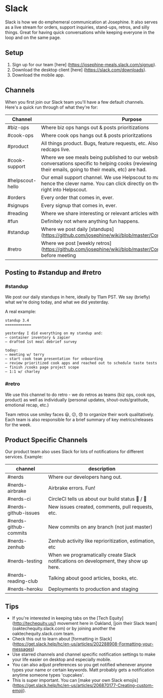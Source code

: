 # Slack
Slack is how we do emphemeral communication at Josephine. It also serves as a live stream for orders, support inquiries, stand-ups, retros, and silly things. Great for having quick conversations while keeping everyone in the loop and on the same page.

## Setup
1. Sign up for our team [here] (https://josephine-meals.slack.com/signup). 
2. Download the desktop client [here] (https://slack.com/downloads).
3. Download the mobile app.

## Channels
When you first join our Slack team you'll have a few default channels. Here's a quick run through of what they're for:

Channel | Purpose
--- | --- 
#biz-ops | Where biz ops hangs out & posts prioritizations
#cook-ops | Where cook ops hangs out & posts prioritzations
#product | All things product. Bugs, feature requests, etc. Also where sprint meeting redcaps live.
#cook-support | Where we see meals being published to our website real time. Also where conversations specific to helping cooks (reviewing their posts, responding to their emails, going to their meals, etc) are had. 
#helpscout-hello | Our email support channel. We use Helpscout to manage support tickets, hence the clever name. You can click directly on the ticket number to jump right into Helpscout.
#orders | Every order that comes in, ever. 
#signups | Every signup that comes in, ever.
#reading | Where we share interesting or relevant articles with each other. 
#fun | Definitely not where anything fun happens. 
#standup | Where we post daily [standups] (https://github.com/josephine/wiki/blob/master/Communications/Meetings.md)
#retro | Where we post [weekly retros] (https://github.com/josephine/wiki/blob/master/Communications/Meetings.md) before meeting 

## Posting to #standup and #retro
### #standup

We post our daily standups in here, ideally by 11am PST. We say (briefly) what we're doing today, and what we did yesterday.

A real example:

```
standup 3.4
============

yesterday I did everything on my standup and:
— container inventory & zapier
— drafted 1st meal debrief survey

today:
— meeting w/ terry
— start cook team presentation for onboarding
— review prioritized cook apps and reached out to schedule taste tests
— finish /cooks page project scope
— 1:1 w/ charley
```

### #retro

We use this channel to do retro - we do retros as teams (biz ops, cook ops, product) as well as individually (personal updates, shout-outs/gratitude, emotional recap, etc.)

Team retros use smiley faces :smiley:, :confused:, :disappointed: to organize their work qualitatively. Each team is also responsible for a brief summary of key metrics/releases for the week.

## Product Specific Channels

Our product team also uses Slack for lots of notifications for different services. Example:

channel | description
--- | ---
#nerds | Where our developers hang out.
#nerds-airbrake | Airbrake errors. Fun!
#nerds-ci | CircleCI tells us about our build status :apple: / :green_apple:
#nerds-github-issues | New issues created, comments, pull requests, etc.
#nerds-github-commits | New commits on any branch (not just master)
#nerds-zenhub | Zenhub activity like reprioritization, estimation, etc
#nerds-testing | When we programatically create Slack notifications on development, they show up here.
#nerds-reading-club | Talking about good articles, books, etc.
#nerds-heroku | Deployments to production and staging

## Tips
+ If you're interested in keeping tabs on the [Tech Equity] (http://techequity.us/) movement here in Oakland, [join their Slack team] (oaktechequity.slack.com) or by joining another the oaktechequity.slack.com team.
+ Check this out to learn about [formatting in Slack] (https://get.slack.help/hc/en-us/articles/202288908-Formatting-your-messages)
+ Use starred channels and channel specific notification settings to make your life easier on desktop and especially mobile. 
+ You can also adjust preferences so you get notified whenever anyone types your name or certain keywords. Matt probably gets a notification anytime someone types 'cupcakes'.
+ This is super important. You can [make your own Slack emojis] (https://get.slack.help/hc/en-us/articles/206870177-Creating-custom-emoji). 



